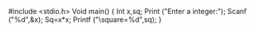 #include <stdio.h>
Void main()
{
Int x,sq;
Print ("Enter a integer:");
Scanf ("%d",&x);
Sq=x*x;
Printf ("\square=%d",sq);
}
